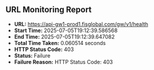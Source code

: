 ## URL Monitoring Report

- **URL:** https://api-gw1-prod1.fisglobal.com/gw/v1/health
- **Start Time:** 2025-07-05T19:12:39.586568
- **End Time:** 2025-07-05T19:12:39.647082
- **Total Time Taken:** 0.060514 seconds
- **HTTP Status Code:** 403
- **Status:** Failure
- **Failure Reason:** HTTP Status Code: 403
